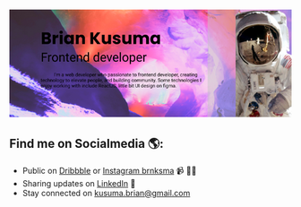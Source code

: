 ### <img src="Facebook cover - 1.png" alt="banner brian kusuma">

## Find me on Socialmedia 🌎: 
- Public on <a href="https://dribbble.com/briankusuma_">Dribbble</a> or <a href="https://www.instagram.com/brnksma/">Instagram brnksma</a> 📹 ✍🏾
- Sharing updates on <a href="https://www.linkedin.com/in/brian-kusuma-9192a7158">LinkedIn</a> 💼
- Stay connected on kusuma.brian@gmail.com

